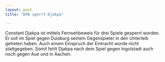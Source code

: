 ```yaml
---
layout: post
title: "DFB sperrt Djakpa"

---
```


Constant Djakpa ist mittels Fernsehbeweis für drei Spiele gesperrt worden. Er soll im Spiel gegen Duisburg seinem Gegenspieler in den Unterleib getreten haben. Auch einem Einspruch der Eintracht wurde nicht stattgegeben. Somit fehlt Djakpa nach dem Spiel gegen Ingolstadt auch noch gegen Aue und in Aachen.


